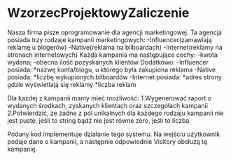 # WzorzecProjektowyZaliczenie
Nasza firma pisze oprogramowanie dla agencji marketingowej. Ta agencja posiada trzy rodzaje kampanii marketingowych:
  -Influencer(zamawiają reklamę u blogerów)
  -Native(reklama na bilboardach)
  -Internet(reklamy na stronach internetowych)
Każda kampania ma następujące cechy:
-kwota wydana;
-obecna ilość pozyskanych klientów
Dodatkowo:
-Influencer posiada: 
      *nazwę konta/blogu, u którego była zakupiona reklama
-Native posiada:
      *liczbę wykupionych bilboardów
-Internet posiada:
      *adres strony gdzie wyświetlają się reklamy
      *liczba reklam
      
Dla każdej z kampanii mamy mieć możliwość:
  1.Wygenerować raport o wydanych środkach, zyskanych klientach oraz szczegółach kampanii
  2.Potwierdzić, że żadne z pól unikalnych dla każdego rodzaju kampanii nie jest puste, jeśli to string bądź nie jest równe zero, jeśli to liczba
  
  Podany kod implementuje działanie tego systemu. Na wejściu użytkownik podaje dane o kampanii, a następnie odpowiednie Visitory obsłużą tę kampanię.
